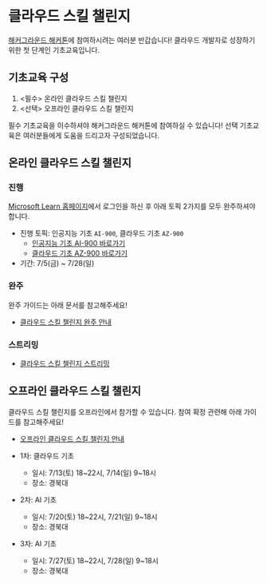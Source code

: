 # 클라우드 스킬 챌린지

[해커그라운드 해커톤](https://hackersground.kr)에 참여하시려는 여러분 반갑습니다! 클라우드 개발자로 성장하기 위한 첫 단계인 기초교육입니다.

## 기초교육 구성

1. <필수> 온라인 클라우드 스킬 챌린지
2. <선택> 오프라인 클라우드 스킬 챌린지

필수 기초교육을 이수하셔야 해커그라운드 해커톤에 참여하실 수 있습니다! 선택 기초교육은 여러분들에게 도움을 드리고자 구성되었습니다.


## 온라인 클라우드 스킬 챌린지

### 진행

[Microsoft Learn 홈페이지](https://learn.microsoft.com/ko-kr/)에서 로그인을 하신 후 아래 토픽 2가지를 모두 완주하셔야 합니다.

* 진행 토픽: 인공지능 기초 `AI-900`, 클라우드 기초 `AZ-900`
  * [인공지능 기초 AI-900 바로가기](https://hgrd.kr/csc-ai-900)
  * [클라우드 기초 AZ-900 바로가기](https://hgrd.kr/csc-az-900)
* 기간: 7/5(금) ~ 7/28(일)


### 완주

완주 가이드는 아래 문서를 참고해주세요!

* [클라우드 스킬 챌린지 완주 안내](CSC_COMPLETED.md)


### 스트리밍

* [클라우드 스킬 챌린지 스트리밍](CSC_STREAMING.md)


## 오프라인 클라우드 스킬 챌린지

클라우드 스킬 챌린지를 오프라인에서 참가할 수 있습니다. 참여 확정 관련해 아래 가이드를 참고해주세요!

* [오프라인 클라우드 스킬 챌린지 안내](CSC_OFFLINE.md)

* 1차: 클라우드 기초
  * 일시: 7/13(토) 18~22시, 7/14(일) 9~18시
  * 장소: 경북대

* 2차: AI 기초
  * 일시: 7/20(토) 18~22시, 7/21(일) 9~18시
  * 장소: 경북대

* 3차: AI 기초
  * 일시: 7/27(토) 18~22시, 7/28(일) 9~18시
  * 장소: 경북대